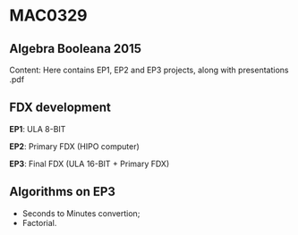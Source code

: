 # MAC0329
## Algebra Booleana 2015

Content: Here contains EP1, EP2 and EP3 projects, along with presentations .pdf

## FDX development

**EP1**: ULA 8-BIT

**EP2**: Primary FDX (HIPO computer)

**EP3**: Final FDX (ULA 16-BIT + Primary FDX)

## Algorithms on EP3

* Seconds to Minutes convertion;
* Factorial.